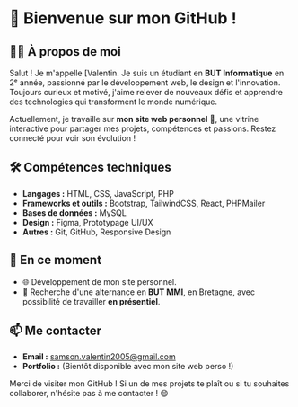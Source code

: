 # 🌟 Bienvenue sur mon GitHub !

## 🙋‍♂️ À propos de moi
Salut ! Je m'appelle [Valentin. Je suis un étudiant en **BUT Informatique** en 2ᵉ année, passionné par le développement web, le design et l'innovation. Toujours curieux et motivé, j'aime relever de nouveaux défis et apprendre des technologies qui transforment le monde numérique.  

Actuellement, je travaille sur **mon site web personnel** 🚀, une vitrine interactive pour partager mes projets, compétences et passions. Restez connecté pour voir son évolution !

## 🛠️ Compétences techniques
- **Langages :** HTML, CSS, JavaScript, PHP
- **Frameworks et outils :** Bootstrap, TailwindCSS, React, PHPMailer
- **Bases de données :** MySQL
- **Design :** Figma, Prototypage UI/UX
- **Autres :** Git, GitHub, Responsive Design

## 🌱 En ce moment
- 🌐 Développement de mon site personnel.
- 💼 Recherche d'une alternance en **BUT MMI**, en Bretagne, avec possibilité de travailler **en présentiel**.

## 📫 Me contacter
- **Email :** samson.valentin2005@gmail.com
- **Portfolio :** (Bientôt disponible avec mon site web perso !)

Merci de visiter mon GitHub ! Si un de mes projets te plaît ou si tu souhaites collaborer, n'hésite pas à me contacter ! 😄
